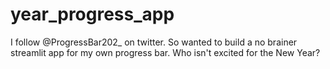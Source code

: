 # year_progress_app
I follow @ProgressBar202_ on twitter. So wanted to build a no brainer streamlit app for my own progress bar. Who isn't excited for the New Year?
